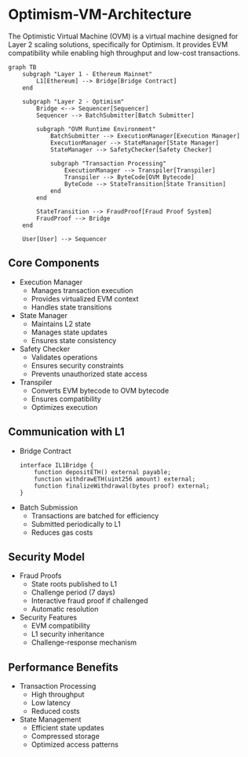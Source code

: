 # Optimism-VM-Architecture

The Optimistic Virtual Machine (OVM) is a virtual machine designed for Layer 2 scaling solutions, specifically for Optimism. It provides EVM compatibility while enabling high throughput and low-cost transactions.

```mermaid
graph TB
    subgraph "Layer 1 - Ethereum Mainnet"
        L1[Ethereum] --> Bridge[Bridge Contract]
    end
    
    subgraph "Layer 2 - Optimism"
        Bridge <--> Sequencer[Sequencer]
        Sequencer --> BatchSubmitter[Batch Submitter]
        
        subgraph "OVM Runtime Environment"
            BatchSubmitter --> ExecutionManager[Execution Manager]
            ExecutionManager --> StateManager[State Manager]
            StateManager --> SafetyChecker[Safety Checker]
            
            subgraph "Transaction Processing"
                ExecutionManager --> Transpiler[Transpiler]
                Transpiler --> ByteCode[OVM Bytecode]
                ByteCode --> StateTransition[State Transition]
            end
        end
        
        StateTransition --> FraudProof[Fraud Proof System]
        FraudProof --> Bridge
    end

    User[User] --> Sequencer
```

## Core Components
- Execution Manager
  - Manages transaction execution
  - Provides virtualized EVM context
  - Handles state transitions
- State Manager
  - Maintains L2 state
  - Manages state updates
  - Ensures state consistency
- Safety Checker
  - Validates operations
  - Ensures security constraints
  - Prevents unauthorized state access
- Transpiler
  - Converts EVM bytecode to OVM bytecode
  - Ensures compatibility
  - Optimizes execution
    
## Communication with L1
- Bridge Contract
    ```solidity
    interface IL1Bridge {
        function depositETH() external payable;
        function withdrawETH(uint256 amount) external;
        function finalizeWithdrawal(bytes proof) external;
    }
    ```
- Batch Submission
  - Transactions are batched for efficiency
  - Submitted periodically to L1
  - Reduces gas costs
    
## Security Model
- Fraud Proofs
  - State roots published to L1
  - Challenge period (7 days)
  - Interactive fraud proof if challenged
  - Automatic resolution
- Security Features
  - EVM compatibility
  - L1 security inheritance
  - Challenge-response mechanism

## Performance Benefits
- Transaction Processing
  - High throughput
  - Low latency
  - Reduced costs
- State Management
  - Efficient state updates
  - Compressed storage
  - Optimized access patterns

